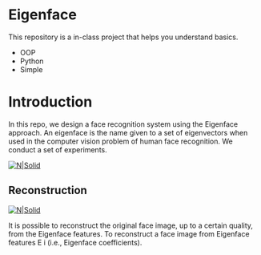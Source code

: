 # Eigenface
This repository is a in-class project that helps you understand basics. 

  - OOP
  - Python
  - Simple

# Introduction

In this repo, we design a face recognition system using the Eigenface approach. An eigenface is the name given to a set of eigenvectors when used in the computer vision problem of human face recognition. We conduct a set of experiments.

[![N|Solid](https://i.ibb.co/nw3ZhNP/eigenfaces.png)]()

## Reconstruction 

[![N|Solid](https://i.ibb.co/n6Jv2BJ/reconstruction.png)]()

It is possible to reconstruct the original face image, up to a certain quality, from the Eigenface features. To reconstruct a face
image from Eigenface features E i (i.e., Eigenface coefficients).



